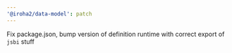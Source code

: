 ```yaml
---
'@iroha2/data-model': patch
---
```


Fix package.json, bump version of definition runtime with correct export of `jsbi` stuff
